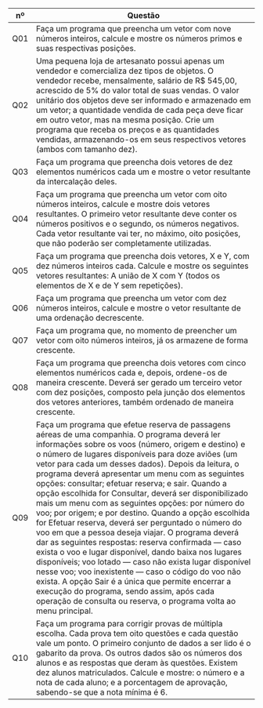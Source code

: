 nº  | Questão
----| ------
Q01 | Faça um programa que preencha um vetor com nove números inteiros, calcule e mostre os números primos e suas respectivas posições.
Q02 | Uma pequena loja de artesanato possui apenas um vendedor e comercializa dez tipos de objetos. O vendedor recebe, mensalmente, salário de R$ 545,00, acrescido de 5% do valor total de suas vendas. O valor unitário dos objetos deve ser informado e armazenado em um vetor; a quantidade vendida de cada peça deve ficar em outro vetor, mas na mesma posição. Crie um programa que receba os preços e as quantidades vendidas, armazenando-os em seus respectivos vetores (ambos com tamanho dez). 
Q03 | Faça um programa que preencha dois vetores de dez elementos numéricos cada um e mostre o vetor resultante da intercalação deles.
Q04 | Faça um programa que preencha um vetor com oito números inteiros, calcule e mostre dois vetores resultantes. O primeiro vetor resultante deve conter os números positivos e o segundo, os números negativos. Cada vetor resultante vai ter, no máximo, oito posições, que não poderão ser completamente utilizadas.
Q05 | Faça um programa que preencha dois vetores, X e Y, com dez números inteiros cada. Calcule e mostre os seguintes vetores resultantes: A união de X com Y (todos os elementos de X e de Y sem repetições). 
Q06 | Faça um programa que preencha um vetor com dez números inteiros, calcule e mostre o vetor resultante de uma ordenação decrescente.
Q07 | Faça um programa que, no momento de preencher um vetor com oito números inteiros, já os armazene de forma crescente. 
Q08 | Faça um programa que preencha dois vetores com cinco elementos numéricos cada e, depois, ordene-os de maneira crescente. Deverá ser gerado um terceiro vetor com dez posições, composto pela junção dos elementos dos vetores anteriores, também ordenado de maneira crescente. 
Q09 | Faça um programa que efetue reserva de passagens aéreas de uma companhia. O programa deverá ler informações sobre os voos (número, origem e destino) e o número de lugares disponíveis para doze aviões (um vetor para cada um desses dados). Depois da leitura, o programa deverá apresentar um menu com as seguintes opções: consultar; efetuar reserva; e sair. Quando a opção escolhida for Consultar, deverá ser disponibilizado mais um menu com as seguintes opções: por número do voo; por origem; e por destino. Quando a opção escolhida for Efetuar reserva, deverá ser perguntado o número do voo em que a pessoa deseja viajar. O programa deverá dar as seguintes respostas: reserva confirmada — caso exista o voo e lugar disponível, dando baixa nos lugares disponíveis; voo lotado — caso não exista lugar disponível nesse voo; voo inexistente — caso o código do voo não exista. A opção Sair é a única que permite encerrar a execução do programa, sendo assim, após cada operação de consulta ou reserva, o programa volta ao menu principal.
Q10 | Faça um programa para corrigir provas de múltipla escolha. Cada prova tem oito questões e cada questão vale um ponto. O primeiro conjunto de dados a ser lido é o gabarito da prova. Os outros dados são os números dos alunos e as respostas que deram às questões. Existem dez alunos matriculados. Calcule e mostre: o número e a nota de cada aluno; e a porcentagem de aprovação, sabendo-se que a nota mínima é 6.  

